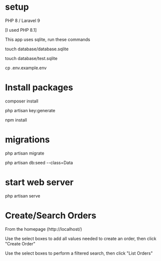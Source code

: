 # setup

PHP 8 / Laravel 9

[I used PHP 8.1]

This app uses sqlite, run these commands

touch database/database.sqlite

touch database/test.sqlite

cp .env.example.env

# Install packages

composer install

php artisan key:generate

npm install

# migrations

php artisan migrate

php artisan db:seed --class=Data

# start web server

php artisan serve

# Create/Search Orders

From the homepage (http://localhost/)

Use the select boxes to add all values needed to create an order, then click "Create Order"

Use the select boxes to perform a filtered search, then click "List Orders"
